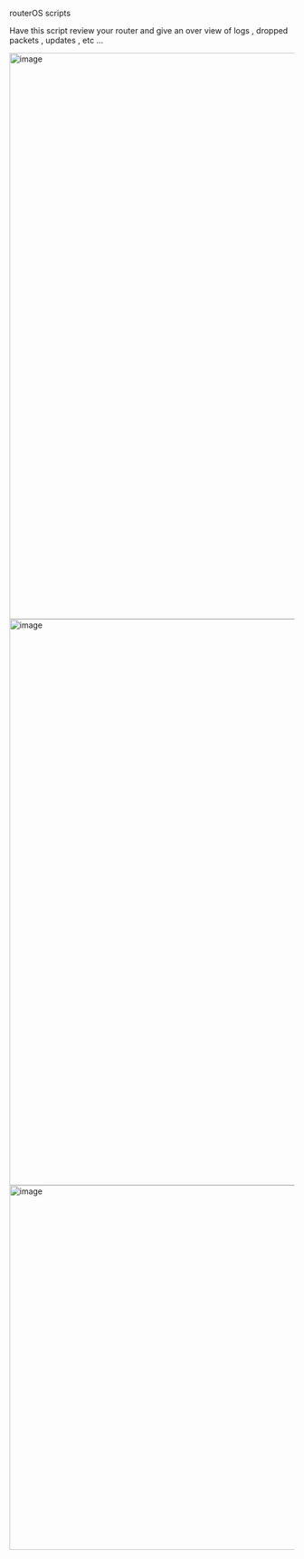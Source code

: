 routerOS scripts 

Have this script review your router and give an over view of logs , dropped packets , updates , etc ... 

<img width="1020" height="1000" alt="image" src="https://github.com/user-attachments/assets/e45826ef-3996-4bd8-9759-1c75063c4afd" />


<img width="980" height="1000" alt="image" src="https://github.com/user-attachments/assets/6dc6da37-31f5-4b2b-984b-a69f55790fb8" />

<img width="1380" height="644" alt="image" src="https://github.com/user-attachments/assets/f945355f-be35-49ad-b293-03310b892708" />

